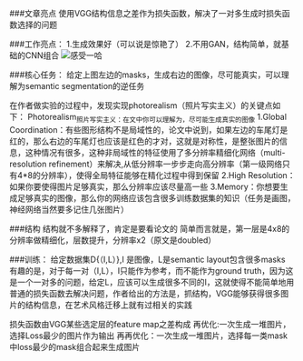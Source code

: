 ###文章亮点
使用VGG结构信息之差作为损失函数，解决了一对多生成时损失函数选择的问题

###工作亮点：
1.生成效果好（可以说是惊艳了）
2.不用GAN，结构简单，就基础的CNN组合
![感受一哈](https://upload-images.jianshu.io/upload_images/9165719-08ea7257c48f6807.png?imageMogr2/auto-orient/strip%7CimageView2/2/w/1240)

###核心任务：
给定上图左边的masks，生成右边的图像，尽可能真实，可以理解为semantic segmentation的逆任务

在作者做实验的过程中，发现实现photorealism（照片写实主义）的关键点如下：
Photorealism<sub>照片写实主义：在文中你可以理解为，尽可能生成真实的图像</sub>
1.Global Coordination：有些图形结构不是局域性的，论文中说到，如果左边的车尾灯是红的，那么右边的车尾灯也应该是红色的才对，这就是对称性，是整张图片的信息，这种情况有很多，这种非局域性的特征使用了多分辨率精细化网络（multi-resolution refinement）来解决,从低分辨率一步步走向高分辨率（第一级网络只有4*8的分辨率），使得全局特征能够在精化过程中得到保留
2.High Resolution：如果你要使得图片足够真实，那么分辨率应该尽量高一些
3.Memory：你想要生成足够真实的图像，那么你的网络应该包含很多训练数据集的知识（任务是画图，神经网络当然要多记住几张图片）

###结构
结构就不多解释了，肯定是要看论文的
简单而言就是，第一层是4x8的分辨率做精细化，层数提升，分辨率x2（原文是doubled）

###训练：
给定数据集D{（I,L）},I 是图像，L是semantic layout包含很多masks
有趣的是，对于每一对（I,L），I只能作为参考，而不能作为ground truth，因为这是一个一对多的问题，给定L，应该可以生成很多不同的I，这就使得不能简单地用普通的损失函数去解决问题，作者给出的方法是，抓结构，VGG能够获得很多图片的结构信息，在艺术风格迁移上就有过相关的实践

损失函数由VGG某些选定层的feature map之差构成
再优化:一次生成一堆图片，选择Loss最少的图片作为输出
再再优化：一次生成一堆图片，选择每一类mask中loss最少的mask组合起来生成图片


